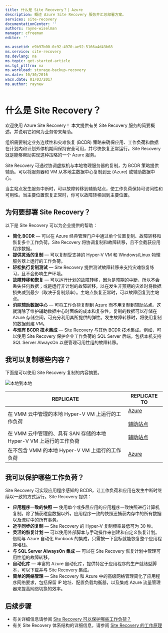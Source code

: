 ```yaml
---
title: 什么是 Site Recovery？| Azure
description: 概述 Azure Site Recovery 服务并汇总部署方案。
services: site-recovery
documentationCenter: ''
authors: rayne-wiselman
manager: cfreeman
editor: ''

ms.assetid: e9b97b00-0c92-4970-ae92-5166a4d43b68
ms.service: site-recovery
ms.devlang: na
ms.topic: get-started-article
ms.tgt_pltfrm: na
ms.workload: storage-backup-recovery
ms.date: 10/30/2016
wacn.date: 01/03/2017
ms.author: raynew
---
```


#  什么是 Site Recovery？

欢迎使用 Azure Site Recovery！ 本文提供有关 Site Recovery 服务的简要概述，并说明它如何为业务带来帮助。

组织需要制定业务连续性和灾难恢复 (BCDR) 策略来确保应用、工作负荷和数据在计划内和计划外停机期间保持安全可用，并尽快恢复正常运行。Site Recovery 就是能够帮助实现这种策略的一个 Azure 服务。

Site Recovery 可通过协调虚拟机与本地物理服务器的复制，为 BCDR 策略提供辅助。可以将服务器和 VM 从本地主数据中心复制到云 (Azure) 或辅助数据中心。

当主站点发生服务中断时，可以故障转移到辅助站点，使工作负荷保持可访问性和可用性。当主要位置恢复正常时，你可以故障转移回到主要位置。

## 为何要部署 Site Recovery？
以下是 Site Recovery 可以为企业提供的帮助：

* **简化 BCDR** — 可以在 Azure 经典管理门户中通过单个位置复制、故障转移和恢复多个工作负荷。Site Recovery 将协调复制和故障转移，且不会截获应用程序数据。
* **提供灵活的复制** — 可以复制受支持的 Hyper-V VM 和 Windows/Linux 物理服务器上运行的工作负荷。
* **轻松执行复制测试** — Site Recovery 提供测试故障转移来支持灾难恢复练习，且不会影响生产环境。
* **故障转移和恢复** — 可以运行计划的故障转移，因为是预期的中断，所以不会丢失任何数据；或是运行非计划的故障转移，以在发生非预期的灾难时将数据损失减到最少（取决于复制频率）。主站点恢复正常时，可以故障回复到主站点。
* **消除辅助数据中心** — 可将工作负荷复制到 Azure 而不用复制到辅助站点。这就消除了维护辅助数据中心时面临的成本和复杂性。复制的数据可以存储在 Azure 存储空间，可充分利用其所提供的弹性。发生故障转移时，将使用复制的数据创建 VM。
* **与现有 BCDR 技术集成** — Site Recovery 与其他 BCDR 技术集成。例如，可以使用 Site Recovery 保护企业工作负荷的 SQL Server 后端，包括本机支持 SQL Server AlwaysOn 以便管理可用性组的故障转移。

## 我可以复制哪些内容？
下面是可以使用 Site Recovery 复制的内容摘要。

![本地到本地](./media/site-recovery-overview/asr-overview-graphic.png)  

**REPLICATE** | **REPLICATE TO** 
---|---
在 VMM 云中管理的本地 Hyper-V VM 上运行的工作负荷 | [Azure](./site-recovery-vmm-to-azure.md)<br/><br/> [辅助站点](./site-recovery-vmm-to-vmm.md) 
在 VMM 云中管理的、具有 SAN 存储的本地 Hyper-V VM 上运行的工作负荷| [辅助站点](./site-recovery-vmm-san.md)
在不包含 VMM 的本地 Hyper-V VM 上运行的工作负荷 | [Azure](./site-recovery-hyper-v-site-to-azure.md)

## 我可以保护哪些工作负荷？

Site Recovery 可实现应用程序感知的 BCDR，让工作负荷和应用在发生中断时继续以一致的方式运行。Site Recovery 提供：

- **应用程序一致的快照** — 使用单个或多层应用的应用程序一致快照进行计算机复制。除了捕获磁盘数据以外，应用程序一致的快照还捕获内存中的所有数据以及流程中的所有事务。
- **近乎同步的复制** — Site Recovery 的 Hyper-V 复制频率最低可为 30 秒。
- **灵活的恢复计划** — 可以使用外部脚本与手动操作来创建和自定义恢复计划。借助与 Azure 自动化 Runbook 的集成，只需按一下鼠标就能恢复整个应用程序堆栈。
- **与 SQL Server AlwaysOn 集成** — 可以在 Site Recovery 恢复计划中管理可用性组的故障转移。
- **自动化库** — 丰富的 Azure 自动化库，提供特定于应用程序的生产就绪型脚本，可以下载并与 Site Recovery 集成。
- **简单的网络管理** — Site Recovery 和 Azure 中的高级网络管理简化了应用程序网络要求，包括保留 IP 地址、配置负载均衡器，以及集成 Azure 流量管理器来提高网络切换的效率。

## 后续步骤
- 有关详细信息请参阅 [Site Recovery 可以保护哪些工作负荷？](./site-recovery-workload.md)
- 有关 Site Recovery 体系结构的详细信息，请参阅 [Site Recovery 的工作原理](./site-recovery-components.md)

<!---HONumber=Mooncake_Quality_Review_1230_2016-->